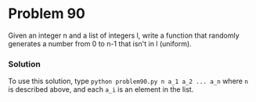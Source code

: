 # Problem 90
Given an integer n and a list of integers l, write a function that randomly 
generates a number from 0 to n-1 that isn't in l (uniform).

### Solution
To use this solution, type `python problem90.py n a_1 a_2 ... a_n` where `n` 
is described above, and each `a_i` is an element in the list.
